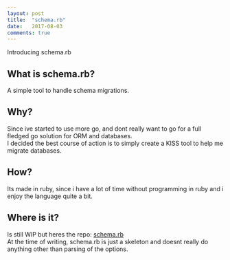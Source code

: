 ```yaml
---
layout: post
title:  "schema.rb"
date:   2017-08-03
comments: true
---
```


<p class="intro"><span class="dropcap">I</span>ntroducing schema.rb  

## What is schema.rb?
A simple tool to handle schema migrations.  

## Why?
Since ive started to use more go, and dont really want to go for a full fledged go solution for ORM and databases.  
I decided the best course of action is to simply create a KISS tool to help me migrate databases.  

## How?
Its made in ruby, since i have a lot of time without programming in ruby and i enjoy the language quite a bit.  

## Where is it?
Is still WIP but heres the repo: [schema.rb](https://github.com/ozkar99/schema.rb)  
At the time of writing, schema.rb is just a skeleton and doesnt really do anything other than parsing of the options.  
